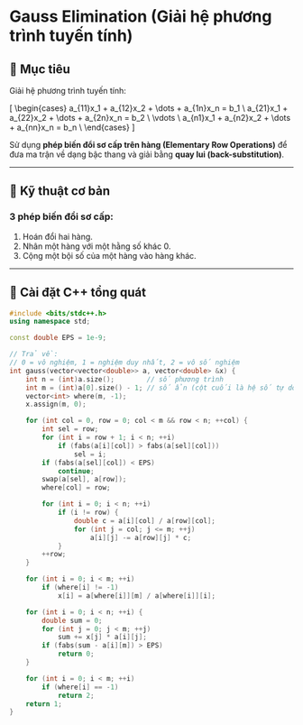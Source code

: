 # Gauss Elimination (Giải hệ phương trình tuyến tính)

## 🎯 Mục tiêu
Giải hệ phương trình tuyến tính:

\[
\begin{cases}
a_{11}x_1 + a_{12}x_2 + \dots + a_{1n}x_n = b_1 \\
a_{21}x_1 + a_{22}x_2 + \dots + a_{2n}x_n = b_2 \\
\vdots \\
a_{n1}x_1 + a_{n2}x_2 + \dots + a_{nn}x_n = b_n \\
\end{cases}
\]

Sử dụng **phép biến đổi sơ cấp trên hàng (Elementary Row Operations)** để đưa ma trận về dạng bậc thang và giải bằng **quay lui (back-substitution)**.

---

## 🔧 Kỹ thuật cơ bản

### 3 phép biến đổi sơ cấp:
1. Hoán đổi hai hàng.
2. Nhân một hàng với một hằng số khác 0.
3. Cộng một bội số của một hàng vào hàng khác.

---

## 🧮 Cài đặt C++ tổng quát

```cpp
#include <bits/stdc++.h>
using namespace std;

const double EPS = 1e-9;

// Trả về:
// 0 = vô nghiệm, 1 = nghiệm duy nhất, 2 = vô số nghiệm
int gauss(vector<vector<double>> a, vector<double> &x) {
    int n = (int)a.size();        // số phương trình
    int m = (int)a[0].size() - 1; // số ẩn (cột cuối là hệ số tự do)
    vector<int> where(m, -1);
    x.assign(m, 0);

    for (int col = 0, row = 0; col < m && row < n; ++col) {
        int sel = row;
        for (int i = row + 1; i < n; ++i)
            if (fabs(a[i][col]) > fabs(a[sel][col]))
                sel = i;
        if (fabs(a[sel][col]) < EPS)
            continue;
        swap(a[sel], a[row]);
        where[col] = row;

        for (int i = 0; i < n; ++i)
            if (i != row) {
                double c = a[i][col] / a[row][col];
                for (int j = col; j <= m; ++j)
                    a[i][j] -= a[row][j] * c;
            }
        ++row;
    }

    for (int i = 0; i < m; ++i)
        if (where[i] != -1)
            x[i] = a[where[i]][m] / a[where[i]][i];

    for (int i = 0; i < n; ++i) {
        double sum = 0;
        for (int j = 0; j < m; ++j)
            sum += x[j] * a[i][j];
        if (fabs(sum - a[i][m]) > EPS)
            return 0;
    }

    for (int i = 0; i < m; ++i)
        if (where[i] == -1)
            return 2;
    return 1;
}
```
